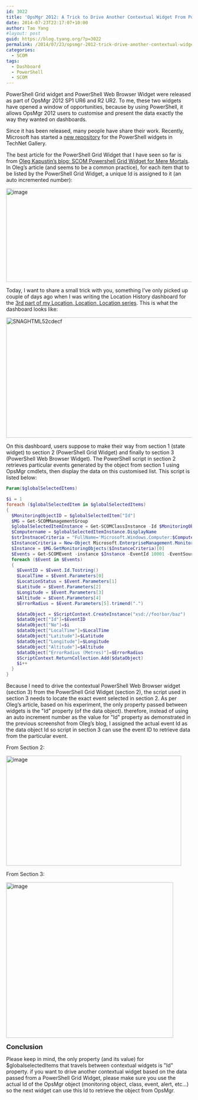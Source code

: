```yaml
---
id: 3022
title: 'OpsMgr 2012: A Trick to Drive Another Contextual Widget From PowerShell Grid Widget'
date: 2014-07-23T22:17:07+10:00
author: Tao Yang
#layout: post
guid: https://blog.tyang.org/?p=3022
permalink: /2014/07/23/opsmgr-2012-trick-drive-another-contextual-widget-powershell-grid-widget/
categories:
  - SCOM
tags:
  - Dashboard
  - PowerShell
  - SCOM
---
```

PowerShell Grid widget and PowerShell Web Browser Widget were released as part of OpsMgr 2012 SP1 UR6 and R2 UR2. To me, these two widgets have opened a window of opportunities, because by using PowerShell, it allows OpsMgr 2012 users to customise and present the data exactly the way they wanted on dashboards.

Since it has been released, many people have share their work. Recently, Microsoft has started a <a href="https://blog.tyang.org/2014/07/23/new-opsmgr-2012-dashboards-repository-technet-gallery/">new repository</a> for the PowerShell widgets in TechNet Gallery.

The best article for the PowerShell Grid Widget that I have seen so far is from <a href="http://ok-sandbox.com/2014/05/scom-powershell-grid-widget-mere-mortals/">Oleg Kapustin’s blog: SCOM Powershell Grid Widget for Mere Mortals</a>. In Oleg’s article (and seems to be a common practice), for each item that to be listed by the PowerShell Grid Widget, a unique Id is assigned to it (an auto incremented number):

<a href="https://blog.tyang.org/wp-content/uploads/2014/07/image20.png"><img style="background-image: none; padding-top: 0px; padding-left: 0px; display: inline; padding-right: 0px; border-width: 0px;" title="image" src="https://blog.tyang.org/wp-content/uploads/2014/07/image_thumb20.png" alt="image" width="580" height="254" border="0" /></a>

Today, I want to share a small trick with you, something I’ve only picked up couple of days ago when I was writing the Location History dashboard for the <a href="https://blog.tyang.org/2014/07/21/location-location-location-part-3/">3rd part of my Location, Location, Location series</a>. This is what the dashboard looks like:

<a href="https://blog.tyang.org/wp-content/uploads/2014/07/SNAGHTML52cdecf.png"><img style="background-image: none; padding-top: 0px; padding-left: 0px; display: inline; padding-right: 0px; border-width: 0px;" title="SNAGHTML52cdecf" src="https://blog.tyang.org/wp-content/uploads/2014/07/SNAGHTML52cdecf_thumb.png" alt="SNAGHTML52cdecf" width="580" height="326" border="0" /></a>

On this dashboard, users suppose to make their way from section 1 (state widget) to section 2 (PowerShell Grid Widget) and finally to section 3 (PowerShell Web Browser Widget). The PowerShell script in section 2 retrieves particular events generated by the object from section 1 using OpsMgr cmdlets, then display the data on this customised list. This script is listed below:

```powershell
Param($globalSelectedItems)

$i = 1
foreach ($globalSelectedItem in $globalSelectedItems)
{
  $MonitoringObjectID = $globalSelectedItem["Id"]
  $MG = Get-SCOMManagementGroup
  $globalSelectedItemInstance = Get-SCOMClassInstance -Id $MonitoringObjectID
  $Computername = $globalSelectedItemInstance.DisplayName
  $strInstnaceCriteria = "FullName='Microsoft.Windows.Computer:$Computername'"
  $InstanceCriteria = New-Object Microsoft.EnterpriseManagement.Monitoring.MonitoringObjectGenericCriteria($strInstnaceCriteria)
  $Instance = $MG.GetMonitoringObjects($InstanceCriteria)[0]
  $Events = Get-SCOMEvent -instance $Instance -EventId 10001 -EventSource "LocationMonitoring" | Where-Object {$_.Parameters[1] -eq 4} |Sort-Object TimeAdded -Descending | Select -First 50
  foreach ($Event in $Events)
  {
    $EventID = $Event.Id.Tostring()
    $LocalTime = $Event.Parameters[0]
    $LocationStatus = $Event.Parameters[1]
    $Latitude = $Event.Parameters[2]
    $Longitude = $Event.Parameters[3]
    $Altitude = $Event.Parameters[4]
    $ErrorRadius = $Event.Parameters[5].trimend(".")

    $dataObject = $ScriptContext.CreateInstance("xsd://foo!bar/baz")
    $dataObject["Id"]=$EventID
    $dataObject["No"]=$i
    $dataObject["LocalTime"]=$LocalTime
    $dataObject["Latitude"]=$Latitude
    $dataObject["Longitude"]=$Longitude
    $dataObject["Altitude"]=$Altitude
    $dataObject["ErrorRadius (Metres)"]=$ErrorRadius
    $ScriptContext.ReturnCollection.Add($dataObject)
    $i++
  } 
}
```

Because I need to drive the contextual PowerShell Web Browser widget (section 3) from the PowerShell Grid Widget (section 2), the script used in section 3 needs to locate the exact event selected in section 2. As per Oleg’s article, based on his experiment, the only property passed between widgets is the "Id" property (of the data object). therefore, instead of using an auto increment number as the value for "Id" property as demonstrated in the previous screenshot from Oleg’s blog, I assigned the actual event Id as the data object Id so script in section 3 can use the event ID to retrieve data from the particular event.

From Section 2:

<a href="https://blog.tyang.org/wp-content/uploads/2014/07/image21.png"><img style="background-image: none; padding-top: 0px; padding-left: 0px; display: inline; padding-right: 0px; border-width: 0px;" title="image" src="https://blog.tyang.org/wp-content/uploads/2014/07/image_thumb21.png" alt="image" width="475" height="298" border="0" /></a>

From Section 3:

<a href="https://blog.tyang.org/wp-content/uploads/2014/07/image22.png"><img style="background-image: none; padding-top: 0px; padding-left: 0px; display: inline; padding-right: 0px; border-width: 0px;" title="image" src="https://blog.tyang.org/wp-content/uploads/2014/07/image_thumb22.png" alt="image" width="453" height="421" border="0" /></a>

<strong><span style="font-size: large;">Conclusion</span></strong>

Please keep in mind, the only property (and its value) for $globalselectedItems that travels between contextual widgets is "Id" property. if you want to drive another contextual widget based on the data passed from a PowerShell Grid Widget, please make sure you use the actual Id of the OpsMgr object (monitoring object, class, event, alert, etc…) so the next widget can use this Id to retrieve the object from OpsMgr.